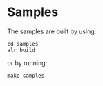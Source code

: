 <h1>Samples</h1><p>The samples are built by using:</p><pre><code>cd samples
alr build
</code></pre><p>or by running:</p><pre><code>make samples
</code></pre>
